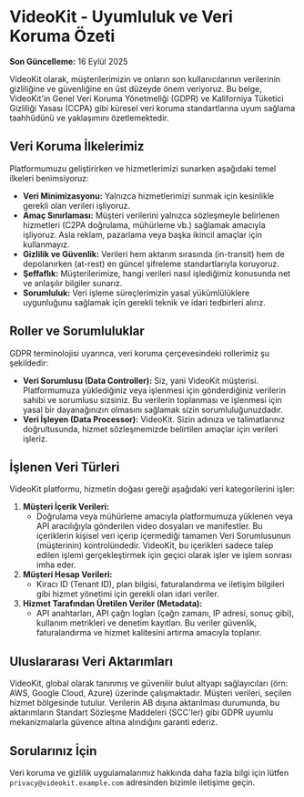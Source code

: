 # VideoKit - Uyumluluk ve Veri Koruma Özeti

**Son Güncelleme:** 16 Eylül 2025

VideoKit olarak, müşterilerimizin ve onların son kullanıcılarının verilerinin gizliliğine ve güvenliğine en üst düzeyde önem veriyoruz. Bu belge, VideoKit'in Genel Veri Koruma Yönetmeliği (GDPR) ve Kaliforniya Tüketici Gizliliği Yasası (CCPA) gibi küresel veri koruma standartlarına uyum sağlama taahhüdünü ve yaklaşımını özetlemektedir.

## Veri Koruma İlkelerimiz

Platformumuzu geliştirirken ve hizmetlerimizi sunarken aşağıdaki temel ilkeleri benimsiyoruz:

* **Veri Minimizasyonu:** Yalnızca hizmetlerimizi sunmak için kesinlikle gerekli olan verileri işliyoruz.
* **Amaç Sınırlaması:** Müşteri verilerini yalnızca sözleşmeyle belirlenen hizmetleri (C2PA doğrulama, mühürleme vb.) sağlamak amacıyla işliyoruz. Asla reklam, pazarlama veya başka ikincil amaçlar için kullanmayız.
* **Gizlilik ve Güvenlik:** Verileri hem aktarım sırasında (in-transit) hem de depolanırken (at-rest) en güncel şifreleme standartlarıyla koruyoruz.
* **Şeffaflık:** Müşterilerimize, hangi verileri nasıl işlediğimiz konusunda net ve anlaşılır bilgiler sunarız.
* **Sorumluluk:** Veri işleme süreçlerimizin yasal yükümlülüklere uygunluğunu sağlamak için gerekli teknik ve idari tedbirleri alırız.

## Roller ve Sorumluluklar

GDPR terminolojisi uyarınca, veri koruma çerçevesindeki rollerimiz şu şekildedir:

* **Veri Sorumlusu (Data Controller):** Siz, yani VideoKit müşterisi. Platformumuza yüklediğiniz veya işlenmesi için gönderdiğiniz verilerin sahibi ve sorumlusu sizsiniz. Bu verilerin toplanması ve işlenmesi için yasal bir dayanağınızın olmasını sağlamak sizin sorumluluğunuzdadır.
* **Veri İşleyen (Data Processor):** VideoKit. Sizin adınıza ve talimatlarınız doğrultusunda, hizmet sözleşmemizde belirtilen amaçlar için verileri işleriz.

## İşlenen Veri Türleri

VideoKit platformu, hizmetin doğası gereği aşağıdaki veri kategorilerini işler:

1.  **Müşteri İçerik Verileri:**
    * Doğrulama veya mühürleme amacıyla platformumuza yüklenen veya API aracılığıyla gönderilen video dosyaları ve manifestler. Bu içeriklerin kişisel veri içerip içermediği tamamen Veri Sorumlusunun (müşterinin) kontrolündedir. VideoKit, bu içerikleri sadece talep edilen işlemi gerçekleştirmek için geçici olarak işler ve işlem sonrası imha eder.
2.  **Müşteri Hesap Verileri:**
    * Kiracı ID (Tenant ID), plan bilgisi, faturalandırma ve iletişim bilgileri gibi hizmet yönetimi için gerekli olan idari veriler.
3.  **Hizmet Tarafından Üretilen Veriler (Metadata):**
    * API anahtarları, API çağrı logları (çağrı zamanı, IP adresi, sonuç gibi), kullanım metrikleri ve denetim kayıtları. Bu veriler güvenlik, faturalandırma ve hizmet kalitesini artırma amacıyla toplanır.

## Uluslararası Veri Aktarımları

VideoKit, global olarak tanınmış ve güvenilir bulut altyapı sağlayıcıları (örn: AWS, Google Cloud, Azure) üzerinde çalışmaktadır. Müşteri verileri, seçilen hizmet bölgesinde tutulur. Verilerin AB dışına aktarılması durumunda, bu aktarımların Standart Sözleşme Maddeleri (SCC'ler) gibi GDPR uyumlu mekanizmalarla güvence altına alındığını garanti ederiz.

## Sorularınız İçin

Veri koruma ve gizlilik uygulamalarımız hakkında daha fazla bilgi için lütfen `privacy@videokit.example.com` adresinden bizimle iletişime geçin.